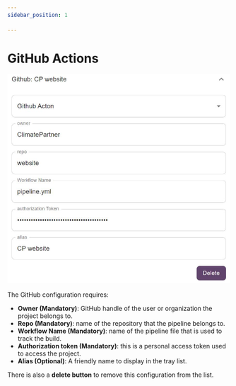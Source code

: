 ```yaml
---
sidebar_position: 1

---
```

# GitHub Actions

![Github](./img/github.jpeg)

The GitHub configuration requires:

* **Owner (Mandatory)**: GitHub handle of the user or organization the project belongs to.
* **Repo (Mandatory)**: name of the repository that the pipeline belongs to.
* **Workflow Name (Mandatory)**: name of the pipeline file that is used to track the build.
* **Authorization token (Mandatory)**: this is a personal access token used to access the project.
* **Alias (Optional)**: A friendly name to display in the tray list.

There is also a **delete button** to remove this configuration from the list.